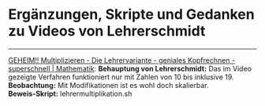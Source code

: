 # Ergänzungen, Skripte und Gedanken zu Videos von Lehrerschmidt  
-------------------------------------------------------------



[GEHEIM!! Multiplizieren - Die Lehrervariante - geniales Kopfrechnen - superschnell | Mathematik](https://www.youtube.com/watch?v=CqFApSTSMRM&lc=z22bhrfgwlmvhtno504t1aokgcwehx0jyfmehg4fpwtfbk0h00410.1557419948496132):
**Behauptung von Lehrerschmidt:** Das im Video gezeigte Verfahren funktioniert nur mit Zahlen von 10 bis inklusive 19.  
**Beobachtung:** Mit Modifikationen ist es wohl doch skalierbar.  
**Beweis-Skript:** lehrermultiplikation.sh  
